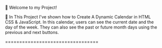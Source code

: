 
👋 Welcome to my Project!

🌟 In This Project I've shown how to Create A Dynamic Calendar in HTML CSS & JavaScript. In this calendar, users can see the current date and the day of the week. They can also see the past or future month days using the previous and next buttons.

=================================
